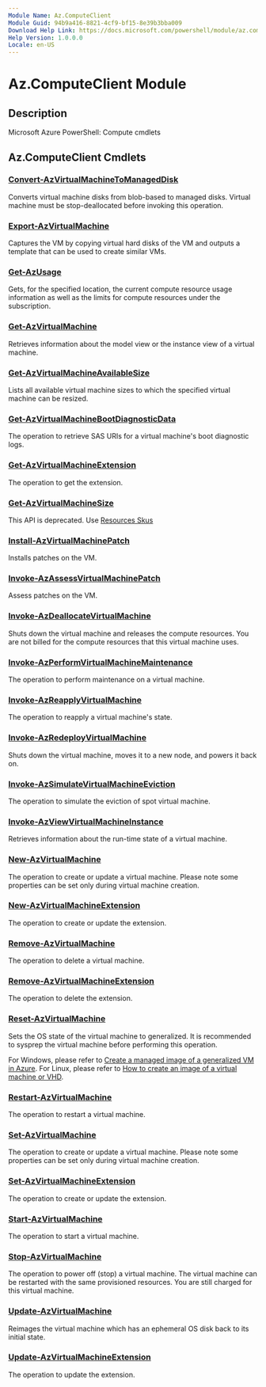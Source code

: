 ```yaml
---
Module Name: Az.ComputeClient
Module Guid: 94b9a416-8821-4cf9-bf15-8e39b3bba009
Download Help Link: https://docs.microsoft.com/powershell/module/az.computeclient
Help Version: 1.0.0.0
Locale: en-US
---
```


# Az.ComputeClient Module
## Description
Microsoft Azure PowerShell: Compute cmdlets

## Az.ComputeClient Cmdlets
### [Convert-AzVirtualMachineToManagedDisk](Convert-AzVirtualMachineToManagedDisk.md)
Converts virtual machine disks from blob-based to managed disks.
Virtual machine must be stop-deallocated before invoking this operation.

### [Export-AzVirtualMachine](Export-AzVirtualMachine.md)
Captures the VM by copying virtual hard disks of the VM and outputs a template that can be used to create similar VMs.

### [Get-AzUsage](Get-AzUsage.md)
Gets, for the specified location, the current compute resource usage information as well as the limits for compute resources under the subscription.

### [Get-AzVirtualMachine](Get-AzVirtualMachine.md)
Retrieves information about the model view or the instance view of a virtual machine.

### [Get-AzVirtualMachineAvailableSize](Get-AzVirtualMachineAvailableSize.md)
Lists all available virtual machine sizes to which the specified virtual machine can be resized.

### [Get-AzVirtualMachineBootDiagnosticData](Get-AzVirtualMachineBootDiagnosticData.md)
The operation to retrieve SAS URIs for a virtual machine's boot diagnostic logs.

### [Get-AzVirtualMachineExtension](Get-AzVirtualMachineExtension.md)
The operation to get the extension.

### [Get-AzVirtualMachineSize](Get-AzVirtualMachineSize.md)
This API is deprecated.
Use [Resources Skus](https://docs.microsoft.com/rest/api/compute/resourceskus/list)

### [Install-AzVirtualMachinePatch](Install-AzVirtualMachinePatch.md)
Installs patches on the VM.

### [Invoke-AzAssessVirtualMachinePatch](Invoke-AzAssessVirtualMachinePatch.md)
Assess patches on the VM.

### [Invoke-AzDeallocateVirtualMachine](Invoke-AzDeallocateVirtualMachine.md)
Shuts down the virtual machine and releases the compute resources.
You are not billed for the compute resources that this virtual machine uses.

### [Invoke-AzPerformVirtualMachineMaintenance](Invoke-AzPerformVirtualMachineMaintenance.md)
The operation to perform maintenance on a virtual machine.

### [Invoke-AzReapplyVirtualMachine](Invoke-AzReapplyVirtualMachine.md)
The operation to reapply a virtual machine's state.

### [Invoke-AzRedeployVirtualMachine](Invoke-AzRedeployVirtualMachine.md)
Shuts down the virtual machine, moves it to a new node, and powers it back on.

### [Invoke-AzSimulateVirtualMachineEviction](Invoke-AzSimulateVirtualMachineEviction.md)
The operation to simulate the eviction of spot virtual machine.

### [Invoke-AzViewVirtualMachineInstance](Invoke-AzViewVirtualMachineInstance.md)
Retrieves information about the run-time state of a virtual machine.

### [New-AzVirtualMachine](New-AzVirtualMachine.md)
The operation to create or update a virtual machine.
Please note some properties can be set only during virtual machine creation.

### [New-AzVirtualMachineExtension](New-AzVirtualMachineExtension.md)
The operation to create or update the extension.

### [Remove-AzVirtualMachine](Remove-AzVirtualMachine.md)
The operation to delete a virtual machine.

### [Remove-AzVirtualMachineExtension](Remove-AzVirtualMachineExtension.md)
The operation to delete the extension.

### [Reset-AzVirtualMachine](Reset-AzVirtualMachine.md)
Sets the OS state of the virtual machine to generalized.
It is recommended to sysprep the virtual machine before performing this operation.

For Windows, please refer to [Create a managed image of a generalized VM in Azure](https://docs.microsoft.com/azure/virtual-machines/windows/capture-image-resource).
For Linux, please refer to [How to create an image of a virtual machine or VHD](https://docs.microsoft.com/azure/virtual-machines/linux/capture-image).

### [Restart-AzVirtualMachine](Restart-AzVirtualMachine.md)
The operation to restart a virtual machine.

### [Set-AzVirtualMachine](Set-AzVirtualMachine.md)
The operation to create or update a virtual machine.
Please note some properties can be set only during virtual machine creation.

### [Set-AzVirtualMachineExtension](Set-AzVirtualMachineExtension.md)
The operation to create or update the extension.

### [Start-AzVirtualMachine](Start-AzVirtualMachine.md)
The operation to start a virtual machine.

### [Stop-AzVirtualMachine](Stop-AzVirtualMachine.md)
The operation to power off (stop) a virtual machine.
The virtual machine can be restarted with the same provisioned resources.
You are still charged for this virtual machine.

### [Update-AzVirtualMachine](Update-AzVirtualMachine.md)
Reimages the virtual machine which has an ephemeral OS disk back to its initial state.

### [Update-AzVirtualMachineExtension](Update-AzVirtualMachineExtension.md)
The operation to update the extension.

